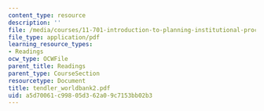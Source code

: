 ```yaml
---
content_type: resource
description: ''
file: /media/courses/11-701-introduction-to-planning-institutional-processes-in-developing-countries-fall-2003/a5d70061c99805d362a09c7153bb02b3_tendler_worldbank2.pdf
file_type: application/pdf
learning_resource_types:
- Readings
ocw_type: OCWFile
parent_title: Readings
parent_type: CourseSection
resourcetype: Document
title: tendler_worldbank2.pdf
uid: a5d70061-c998-05d3-62a0-9c7153bb02b3
---
```

